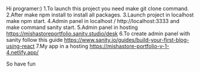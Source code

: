 
Hi programer:) 
1.To launch this project you need make git clone  command.
2.After make npm install to install all packages.
3.Launch project in localhost make npm start.
4.Admin panel in localhost / http://localhost:3333
and make command sanity start.
5.Admin panel in hosting https://mishastoreportfolio.sanity.studio/desk
6.To create admin panel with sanity follow this guide
https://www.sanity.io/guides/build-your-first-blog-using-react
7.My app in a hosting
https://mishastore-portfolio-v-1-4.netlify.app/

So have fun




